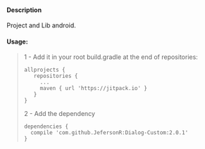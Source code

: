 #### Description

Project and Lib android.  

#### Usage:

> 1 - Add it in your root build.gradle at the end of repositories:
> ```
> allprojects {
>    repositories {
>      ...
>      maven { url 'https://jitpack.io' }
>    }
> }
> ```
> 2 - Add the dependency 
> ```
> dependencies {
>   compile 'com.github.JefersonR:Dialog-Custom:2.0.1'
>}
> ```


